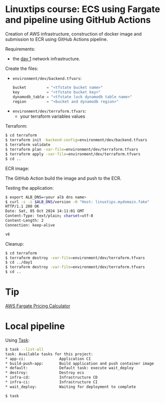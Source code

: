# Linuxtips course: ECS using Fargate and pipeline using GitHub Actions

Creation of AWS infrastructure, construction of docker image and submission to ECR using GitHub Actions pipeline.

Requirements:

* the [day 1](../day1/README.md) network infrastructure.

Create the files:
* `environment/dev/backend.tfvars`:
  ```tf
  bucket         = "<tfstate bucket name>"
  key            = "<tfstate bucket key>"
  dynamodb_table = "<tfstate lock dynamodb table name>"
  region         = "<bucket and dynamodb region>"
  ```
* `environment/dev/terraform.tfvars`:
  * your terraform variables values

Terraform:

```bash
$ cd terraform
$ terraform init -backend-config=environment/dev/backend.tfvars
$ terraform validate
$ terraform plan -var-file=environment/dev/terraform.tfvars
$ terraform apply -var-file=environment/dev/terraform.tfvars
$ cd ..
```

ECR image:

The GitHub Action build the image and push to the ECR.

Testing the application:
```bash
$ export ALB_DNS=<your alb dns name>
$ curl -s -i $ALB_DNS/version -H "Host: linuxtips.mydomain.fake"
HTTP/1.1 200 OK
Date: Sat, 05 Oct 2024 14:11:01 GMT
Content-Type: text/plain; charset=utf-8
Content-Length: 2
Connection: keep-alive

v6
```

Cleanup:

```bash
$ cd terraform
$ terraform destroy -var-file=environment/dev/terraform.tfvars
$ cd ../day1
$ terraform destroy -var-file=environment/dev/terraform.tfvars
$ cd ..
```

# Tip

[AWS Fargate Pricing Calculator](https://cloudtempo.dev/fargate-pricing-calculator)

# Local pipeline

Using [Task](https://taskfile.dev):

```bash
$ task --list-all
task: Available tasks for this project:
* app-ci:               Application CI
* build-push-app:       Build application and push container image
* default:              Default task: execute wait_deploy
* destroy:              Destroy ecs
* infra-cd:             Infrastructure CD
* infra-ci:             Infrastructure CI
* wait_deploy:          Waiting for deployment to complete

$ task
```